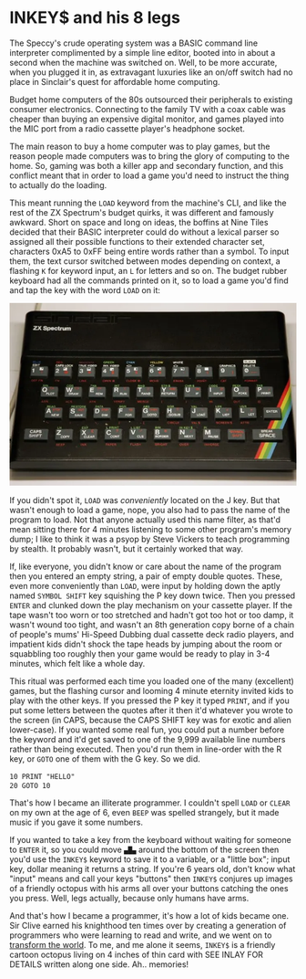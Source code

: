 # INKEY$ and his 8 legs

The Speccy's crude operating system was a BASIC command line interpreter
complimented by a simple line editor, booted into in about a second when the
machine was switched on. Well, to be more accurate, when you plugged it in, as
extravagant luxuries like an on/off switch had no place in Sinclair's quest for
affordable home computing.

Budget home computers of the 80s outsourced their peripherals to existing
consumer electronics. Connecting to the family TV with a coax cable was cheaper
than buying an expensive digital monitor, and games played into the MIC port
from a radio cassette player's headphone socket.

The main reason to buy a home computer was to play games, but the reason people
made computers was to bring the glory of computing to the home. So, gaming was
both a killer app and secondary function, and this conflict meant that in order
to load a game you'd need to instruct the thing to actually do the loading.

This meant running the `LOAD` keyword from the machine's CLI, and like the rest
of the ZX Spectrum's budget quirks, it was different and famously awkward. Short
on space and long on ideas, the boffins at Nine Tiles decided that their BASIC
interpreter could do without a lexical parser so assigned all their possible
functions to their extended character set, characters 0xA5 to 0xFF being entire
words rather than a symbol. To input them, the text cursor switched between
modes depending on context, a flashing `K` for keyword input, an `L` for letters
and so on. The budget rubber keyboard had all the commands printed on it, so to
load a game you'd find and tap the key with the word `LOAD` on it:

![keyboard](zx-buttons.webp)

If you didn't spot it, `LOAD` was *conveniently* located on the J key. But that
wasn't enough to load a game, nope, you also had to pass the name of the program
to load. Not that anyone actually used this name filter, as that'd mean sitting
there for 4 minutes listening to some other program's memory dump; I like to
think it was a psyop by Steve Vickers to teach programming by stealth. It
probably wasn't, but it certainly worked that way.

If, like everyone, you didn't know or care about the name of the program then
you entered an empty string, a pair of empty double quotes. These, even more
conveniently than `LOAD`, were input by holding down the aptly named
`SYMBOL SHIFT` key squishing the P key down twice. Then you pressed `ENTER` and
clunked down the play mechanism on your cassette player. If the tape
wasn't too worn or too stretched and hadn't got too hot or too damp, it wasn't
wound too tight, and wasn't an 8th generation copy borne of a chain of people's
mums' Hi-Speed Dubbing dual cassette deck radio players, and impatient kids
didn't shock the tape heads by jumping about the room or squabbling too roughly
then your game would be ready to play in 3-4 minutes, which felt like a whole
day.

This ritual was performed each time you loaded one of the many (excellent)
games, but the flashing cursor and looming 4 minute eternity invited kids to
play with the other keys. If you pressed the P key it typed `PRINT`, and if you
put some letters between the quotes after it then it'd whatever you wrote to the
screen (in CAPS, because the CAPS SHIFT key was for exotic and alien
lower-case). If you wanted some real fun, you could put a number before the
keyword and it'd get saved to one of the 9,999 available line numbers rather
than being executed. Then you'd run them in line-order with the R key, or
`GOTO` one of them with the G key. So we did.

```basic
10 PRINT "HELLO"
20 GOTO 10
```

That's how I became an illiterate programmer. I couldn't spell `LOAD` or `CLEAR`
on my own at the age of 6, even `BEEP` was spelled strangely, but it made music
if you gave it some numbers.

If you wanted to take a key from the keyboard without waiting for someone to
`ENTER` it, so you could move `▄█▄` around the bottom of the screen then you'd
use the `INKEY$` keyword to save it to a variable, or a "little box"; input key,
dollar meaning it returns a string. If you're 6 years old, don't know what
"input" means and call your keys "buttons" then `INKEY$` conjures up images of a
friendly octopus with his arms all over your buttons catching the ones you
press. Well, legs actually, because only humans have arms.

And that's how I became a programmer, it's how a lot of kids became one. Sir
Clive earned his knighthood ten times over by creating a generation of
programmers who were learning to read and write, and we went on to
[transform the world](https://youtu.be/IagZIM9MtLo). To me, and me alone it
seems, `INKEY$` is a friendly cartoon octopus living on 4 inches of
thin card with SEE INLAY FOR DETAILS written along one side. Ah.. memories!
